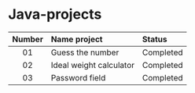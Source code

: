 ﻿# Java-projects
| Number    | Name project      | Status | 
|:---------:|:------------------|:--------------|
| 01        | Guess the number | Completed |
| 02        | Ideal weight calculator | Completed |
| 03        | Password field | Completed |